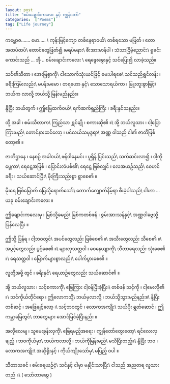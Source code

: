 ```yaml
---
layout: post
title: "စမ်းချောင်းကလေး နှင့် ကျွန်တော်"
categories:  ["Poems"]
tag: ["Life journey"]
---
```


ကမ္ဘောဇ....... မော..... \\
ကုန်းမြင့်ကျော တစ်နေရာဝယ်\\
တစ်ရသော မပြတ် ၊ တောအထပ်ထပ်\\
တောင်တွေဖြတ်၍  ၊မရပ်မနား\\
စီးအားမာန်ပါ ၊ သံသာငြိမ့်ညောင်း\\
ရူခင်းကောင်းသည် ... အို .. စမ်းချောင်းကလေး \\
ရေဖွေးဖွေးနှင့် သင်ပြေး၍ လာခဲ့သည်။

<!-- more -->
သင်၏သီတာ ၊ အေးမြစွာကို\\
ငါသောက်သုံးယင်ဖြင့် မေးပါရစေ\\
သင်သည်ရွှင်လန်း ၊ ခရီးကြမ်းလည်း\\
မပန်းမမော ၊ တရဟော နှင့်\\
သောသောရယ်ကာ ၊ မြူးတူးစွာဖြင့်\\
ဘယ်က လာလို့ ဘယ်သို့ မြန်းမည်နည်း။

နို့ပြီး ဘယ်တွက် ၊ ဤမြေထက်ဝယ်\\
ရက်ဆက်ရှည်ကြီး ၊ ခရီးနှင်သနည်း။

ထို့ အခါ ၊ စမ်းသီတာက\\
ကြည်သာ ရွှင်ချို ၊ စကားဆို၏ ။\\
အို့ ဘယ်လူသား ၊ ငါ့ပြောကြားမည်\\
တောင်နားဆင်လော့ ၊ ပင်လယ်သမုဒ္ဒရာ\\
အဏ္ဏ ဝါသည် ငါ၏ ဇာတိဖြစ်တော့၏ ။

ဇာတိဌာနေ ၊ နေစဉ် အခါဝယ်\\
ဖန်ဝါနေမင်း ၊ ပူရှိန် ပြင်းသည်\\
သက်ဆင်းလာ၍ ၊ ငါ့ကိုပွေ့ကာ\\
ရေငွေ့အဖြစ် ၊ ပြောင်းလဲပစ်၏\\
ရေငွေ့ ဖြစ်လျှင် ၊ လေအယဉ်သည်\\
ဝေဟင်ခရီး ၊ သယ်ဆောင်ပြီး\\
မိုးကြီးသည်းစွာ ရွာစေ၏ ။

မိုးရေ ဖြစ်မြောက် မြေသို့ရောက်သော်\\
တောက်လျှောက်နိမ့်ရာ စီးခဲ့ပါသည်\\
ငါဟာ ... ယခု စမ်းချောင်းကလေး ။

ဤချောင်းကလေးမှ ၊ မြစ်သို့ခမည်\\
မြစ်ကတစ်ဖန် ၊ စွမ်းအားသန်နှင့်\\
အဏ္ဏဝါဗွေသို့ ပြန်လေပြီး ။

ဤသို့ ပြန်ရ ၊ ငါ့ဘဝတွင်\\
အပင်တွေလည်း ဖြစ်စေ၏ ။\\
အသီးတွေလည်း သီစေ၏ ။\\
အပွင့်တွေလည်း ပွင့်စေ၏ ။\\
များလှသတ္တဝါ ၊ ဝေနေယျာကို\\
သီတာရေလည်း သုံးစေ၏ ။\\
ရေသတ္တဝါ ၊ မြောက်များစွာလည်း\\
ပေါက်ပွားစေ၏ ။

လူတို့အဖို့ တွင် ၊ ခရီးနှင်\\
ရေယာဉ်တွေလည်း သယ်ဆောင်၏ ။

အို့ ဘယ်လူသား ၊ သင့်စကားကို\\
ဖြေကြား ငါ့ဝန်ပြီးခဲ့ပြီး၊\\
တစ်ဖန် သင့်ကို ၊ ငါ့မေးလို၏ ။\\
သင်ကိုယ်တိုင်ရော ၊ ဤလောကသို့\\
ဘယ်မှလာလို့ ၊ ဘယ်သို့သွားမည်နည်း။\\
နို့ပြီး တစ်ဆင့် ၊ အဖြေချင့်လော့ ၊\\
သင့်ဘဝတွင် ၊ လောကအကျိုး\\
သယ်ပိုး ရွတ်ဆောင် ၊ ဤကမ္ဘာမြေတွင်\\
ဘာတွေများ အောင်မြင်ခဲ့ပြီးနည်း ။

အလိုလေဗျ ၊ သူမေးခွန်းလှကို\\
ဖြေရမည့်အရေး ၊ ကျွှန်တော်တွေးတော့\\
ရင်လေးလှချည့် ၊ ဘဝကိုယ်မှာ\\
ဘယ်ကလာလို့ ၊ ဘယ်ကိုမြန်းမည်\\
မသိပြီးတည့်။\\
နို့ပြီး ဘဝ ၊ လောကအကျိုး\\
အဆိုရိုးနှင့် ၊ ကိုယ်ကျိုးသော်မှ\\
မပြည့် ဝပါ ။

သီတာသခင် ၊ စမ်းရေယဉ်ငဲ့\\
သင်နှင့် ငါမှာ မနှိုင်းသာပြီး\\
ငါသည် အညတရ လူသား တည် ။\\
( သော်တာဆွေ )

